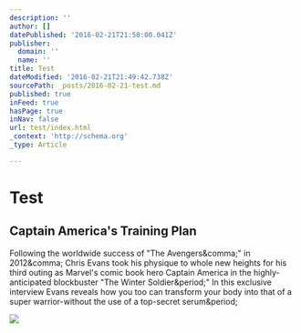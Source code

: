 ```yaml
---
description: ''
author: []
datePublished: '2016-02-21T21:50:00.041Z'
publisher:
  domain: ''
  name: ''
title: Test
dateModified: '2016-02-21T21:49:42.738Z'
sourcePath: _posts/2016-02-21-test.md
published: true
inFeed: true
hasPage: true
inNav: false
url: test/index.html
_context: 'http://schema.org'
_type: Article

---
```

# Test

<article style=""><h1>Captain America's Training Plan</h1><p>Following the worldwide success of "The Avengers&amp;comma;" in 2012&amp;comma; Chris Evans took his physique to whole new heights for his third outing as Marvel's comic book hero Captain America in the highly-anticipated blockbuster "The Winter Soldier&amp;period;" In this exclusive interview Evans reveals how you too can transform your body into that of a super warrior-without the use of a top-secret serum&amp;period;</p><img src="http://www.bodybuilding.com/images/captain-americas-training-plan-facebook.jpg" /></article>